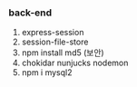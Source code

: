 ### back-end

1. express-session
2. session-file-store
3. npm install md5 (보안)
4. chokidar nunjucks nodemon
5. npm i mysql2
